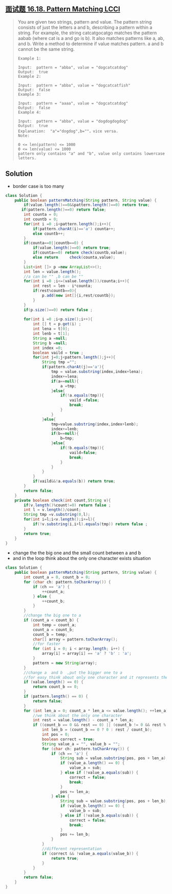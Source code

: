## [面试题 16.18. Pattern Matching LCCI](https://leetcode-cn.com/problems/pattern-matching-lcci/)

> You are given two strings, pattern and value. The pattern string consists of just the letters a and b, describing a pattern within a string. For example, the string catcatgocatgo matches the pattern aabab (where cat is a and go is b). It also matches patterns like a, ab, and b. Write a method to determine if value matches pattern. a and b cannot be the same string.
>
> ```
> Example 1:
> 
> Input:  pattern = "abba", value = "dogcatcatdog"
> Output:  true
> Example 2:
> 
> Input:  pattern = "abba", value = "dogcatcatfish"
> Output:  false
> Example 3:
> 
> Input:  pattern = "aaaa", value = "dogcatcatdog"
> Output:  false
> Example 4:
> 
> Input:  pattern = "abba", value = "dogdogdogdog"
> Output:  true
> Explanation:  "a"="dogdog",b=""，vice versa.
> Note:
> 
> 0 <= len(pattern) <= 1000
> 0 <= len(value) <= 1000
> pattern only contains "a" and "b", value only contains lowercase letters.
> ```

## Solution 

* border case is too many 

```java
class Solution {
    public boolean patternMatching(String pattern, String value) {
        if(value.length()==0&&pattern.length()==0) return true;
       if(pattern.length()==0) return false;
        int counta = 0;
        int countb = 0;
        for(int i =0 ;i<pattern.length();i++){
            if(pattern.charAt(i)=='a') counta++;
            else countb++;
        }
        if(counta==0||countb==0) {
            if(value.length()==0) return true;
            if(counta==0) return check(countb,value);
            else return     check(counta,value);
        }
        List<int []> p =new ArrayList<>();
        int len = value.length();
        //a can be "" ,b can be ""
        for(int i =0 ;i<=(value.length())/counta;i++){
            int rest = len - i*counta;
            if(rest%countb==0){
                p.add(new int[]{i,rest/countb});
            }
        }
        if(p.size()==0) return false ;
        
        for(int i =0 ;i<p.size();i++){
            int [] t = p.get(i) ;
            int lena = t[0];
            int lenb = t[1];
            String a =null;
            String b =null;
            int index =0;
            boolean vaild = true ;
            for(int j=0;j<pattern.length();j++){
                String tmp ="";
                if(pattern.charAt(j)=='a'){
                    tmp = value.substring(index,index+lena);
                    index+=lena;
                    if(a==null){
                        a =tmp;
                    }else{
                        if(!a.equals(tmp)){
                            vaild =false;
                            break;
                        }
                    }
                }else{
                    tmp=value.substring(index,index+lenb);
                    index+=lenb;
                    if(b==null){
                        b=tmp;
                    }else{
                        if(!b.equals(tmp)){
                            vaild=false;
                            break;
                        }
                    }
                } 
            }
            if(vaild&&!a.equals(b)) return true;
        }
        return false; 
    }
    private boolean check(int count,String v){
        if(v.length()%count!=0) return false ;
        int l = v.length()/count;
        String tmp =v.substring(0,l);
        for(int i=l;i<v.length();i+=l){
            if(!v.substring(i,i+l).equals(tmp)) return false ;
        }
        return true;
    }
}
```

* change the the big one and the small count between  a and b
* and in the loop think about the only one character exists  situation

```java
class Solution {
    public boolean patternMatching(String pattern, String value) {
        int count_a = 0, count_b = 0;
        for (char ch: pattern.toCharArray()) {
            if (ch == 'a') {
                ++count_a;
            } else {
                ++count_b;
            }
        }
      	//change the big one to a 
        if (count_a < count_b) {
            int temp = count_a;
            count_a = count_b;
            count_b = temp;
            char[] array = pattern.toCharArray();
            //for faster 
            for (int i = 0; i < array.length; i++) {
                array[i] = array[i] == 'a' ? 'b' : 'a';
            }
            pattern = new String(array);
        }
        //change a  and b  ,put the bigger one to a 
        //for easy think about only one character and it represents the "" in the pattern 
        if (value.length() == 0) {
            return count_b == 0;
        }
        if (pattern.length() == 0) {
            return false;
        }
        for (int len_a = 0; count_a * len_a <= value.length(); ++len_a) {
            //we think about the only one character 
            int rest = value.length() - count_a * len_a;
            if ((count_b == 0 && rest == 0) || (count_b != 0 && rest % count_b == 0)) {
                int len_b = (count_b == 0 ? 0 : rest / count_b);
                int pos = 0;
                boolean correct = true;
                String value_a = "", value_b = "";
                for (char ch: pattern.toCharArray()) {
                    if (ch == 'a') {
                        String sub = value.substring(pos, pos + len_a);
                        if (value_a.length() == 0) {
                            value_a = sub;
                        } else if (!value_a.equals(sub)) {
                            correct = false;
                            break;
                        }
                        pos += len_a;
                    } else {
                        String sub = value.substring(pos, pos + len_b);
                        if (value_b.length() == 0) {
                            value_b = sub;
                        } else if (!value_b.equals(sub)) {
                            correct = false;
                            break;
                        }
                        pos += len_b;
                    }
                }
                //different representation 
                if (correct && !value_a.equals(value_b)) {
                    return true;
                }
            }
        }
        return false;
    }
}

```

